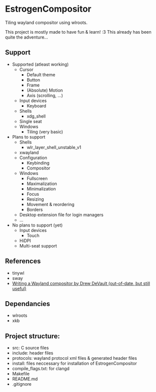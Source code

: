 # EstrogenCompositor

Tiling wayland compositor using wlroots.

This project is mostly made to have fun & learn! :3
This already has been quite the adventure...

## Support

- Supported (atleast working)
  - Cursor
    - Default theme
    - Button
    - Frame
    - (Absolute) Motion
    - Axis (scrolling, …)
  - Input devices
    - Keyboard
  - Shells
    - xdg_shell
  - Single seat
  - Windows
    - Tiling (very basic)
- Plans to support
  - Shells
    - wlr\_layer\_shell\_unstable\_v1
  - xwayland
  - Configuration
    - Keybinding
    - Compositor
  - Windows
    - Fullscreen
    - Maximalization
    - Minimalization
    - Focus
    - Resizing
    - Movement & reordering
    - Borders
  - Desktop extension file for login managers
  - …
- No plans to support (yet)
  - Input devices
    - Touch
  - HiDPI
  - Multi-seat support

## References
- tinywl
- sway
- [Writing a Wayland compositor by Drew DeVault (out-of-date, but still useful)](https://drewdevault.com/2018/02/17/Writing-a-Wayland-compositor-1.html)

## Dependancies
- wlroots
- xkb

## Project structure:
- src: C source files
- include: header files
- protocols: wayland protocol xml files & generated header files
- install: files neccessary for installation of EstrogenCompositor
- compile_flags.txt: for clangd
- Makefile
- README.md
- .gitignore

